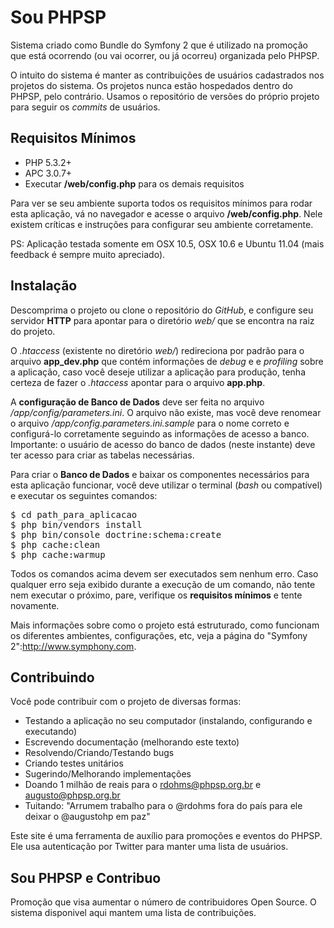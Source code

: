 Sou PHPSP
=========

Sistema criado como Bundle do Symfony 2 que é utilizado na promoção que está ocorrendo (ou vai ocorrer, ou já ocorreu) organizada pelo PHPSP.

O intuito do sistema é manter as contribuições de usuários cadastrados nos projetos do sistema. Os projetos nunca estão hospedados dentro do PHPSP, pelo contrário. Usamos o repositório de versões do próprio projeto para seguir os _commits_ de usuários.

Requisitos Mínimos
------------------

* PHP 5.3.2+
* APC 3.0.7+
* Executar __/web/config.php__ para os demais requisitos

Para ver se seu ambiente suporta todos os requisitos mínimos para rodar esta aplicação, vá no navegador e acesse o arquivo __/web/config.php__. Nele existem críticas e instruções para configurar seu ambiente corretamente.

PS: Aplicação testada somente em OSX 10.5, OSX 10.6 e Ubuntu 11.04 (mais feedback é sempre muito apreciado).

Instalação
----------

Descomprima o projeto ou clone o repositório do _GitHub_, e configure seu servidor __HTTP__ para apontar para o diretório _web/_ que se encontra na raiz do projeto.

O _.htaccess_ (existente no diretório _web/_) redireciona por padrão para o arquivo **app\_dev.php** que contém informações de _debug_ e e _profiling_ sobre a aplicação, caso você deseje utilizar a aplicação para produção, tenha certeza de fazer o _.htaccess_ apontar para o arquivo __app.php__.

A __configuração de Banco de Dados__ deve ser feita no arquivo _/app/config/parameters.ini_. O arquivo não existe, mas você deve renomear o arquivo _/app/config.parameters.ini.sample_ para o nome correto e configurá-lo corretamente seguindo as informações de acesso a banco. Importante: o usuário de acesso do banco de dados (neste instante) deve ter acesso para criar as tabelas necessárias.

Para criar o __Banco de Dados__ e baixar os componentes necessários para esta aplicação funcionar, você deve utilizar o terminal (_bash_ ou compatível) e executar os seguintes comandos:

<pre>
$ cd path_para_aplicacao
$ php bin/vendors install
$ php bin/console doctrine:schema:create
$ php cache:clean
$ php cache:warmup
</pre>

Todos os comandos acima devem ser executados sem nenhum erro. Caso qualquer erro seja exibido durante a execução de um comando, não tente nem executar o próximo, pare, verifique os __requisitos mínimos__ e tente novamente.

Mais informações sobre como o projeto está estruturado, como funcionam os diferentes ambientes, configurações, etc, veja a página do "Symfony 2":http://www.symphony.com.

Contribuindo
------------

Você pode contribuir com o projeto de diversas formas:

* Testando a aplicação no seu computador (instalando, configurando e executando)
* Escrevendo documentação (melhorando este texto)
* Resolvendo/Criando/Testando bugs
* Criando testes unitários
* Sugerindo/Melhorando implementações
* Doando 1 milhão de reais para o rdohms@phpsp.org.br e augusto@phpsp.org.br
* Tuitando: "Arrumem trabalho para o @rdohms fora do país para ele deixar o @augustohp em paz"

Este site é uma ferramenta de auxílio para promoções e eventos do PHPSP. Ele usa autenticação por Twitter para manter 
uma lista de usuários.

## Sou PHPSP e Contribuo

Promoção que visa aumentar o número de contribuidores Open Source. O sistema disponivel aqui mantem uma lista de 
contribuições.